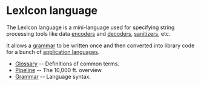 # LexIcon language

The LexIcon language is a mini-language used for specifying string
processing tools like data [encoders](docs/glossary.md) and
[decoders](docs/glossary.md), [sanitizers](docs/glossary.md), etc.

It allows a [grammar](docs/glossary.md) to be written once and then
converted into library code for a bunch of
[application languages](docs/glossary.md).

* [Glossary](docs/glossary.md) -- Definitions of common terms.
* [Pipeline](docs/pipeline.md) -- The 10,000 ft. overview.
* [Grammar](docs/grammar.md) -- Language syntax.

